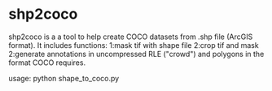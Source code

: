 # shp2coco
shp2coco is a a tool to help create COCO datasets from .shp file (ArcGIS format). 
It includes functions:
  1:mask tif with shape file
  2:crop tif and mask
  2:generate annotations in uncompressed RLE ("crowd") and polygons in the format COCO requires.

usage:
python shape_to_coco.py
